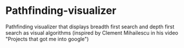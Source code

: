 # Pathfinding-visualizer
Pathfinding visualizer that displays breadth first search and depth first search as visual algorithms (inspired by Clement Mihailescu in his video "Projects that got me into google")
